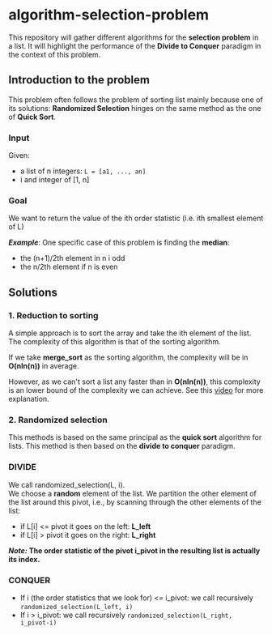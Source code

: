 # algorithm-selection-problem

This repository will gather different algorithms for the **selection problem** in a list. It will highlight the performance of the **Divide to Conquer** paradigm in the context of this problem.

## Introduction to the problem

This problem often follows the problem of sorting list mainly because one of its solutions: **Randomized Selection** hinges on the same method as the one of **Quick Sort**.

### Input

Given:
* a list of n integers: `L = [a1, ..., an]`
* i and integer of [1, n] 

### Goal 

We want to return the value of the ith order statistic (i.e. ith smallest element of L)

***Example***: One specific case of this problem is finding the **median**:
- the (n+1)/2th element in n i odd
- the n/2th element if n is even

## Solutions

### 1. Reduction to sorting

A simple approach is to sort the array and take the ith element of the list. The complexity of this algorithm is that of the sorting algorithm.

If we take **merge_sort** as the sorting algorithm, the complexity will be in **O(nln(n))** in average.

However, as we can't sort a list any faster than in **O(nln(n))**, this complexity is an lower bound of the complexity we can achieve. See this [video](https://www.youtube.com/watch?v=aFveIyII5D4&list=PLXFMmlk03Dt7Q0xr1PIAriY5623cKiH7V&index=39) for more explanation.

### 2. Randomized selection

This methods is based on the same principal as the **quick sort** algorithm for lists. This method is then based on the **divide to conquer** paradigm.

### DIVIDE

We call randomized_selection(L, i). <br>
We choose a **random** element of the list.
We partition the other element of the list around this pivot, i.e., by scanning through the other elements of the list:
* if L[i] <= pivot it goes on the left: **L_left**
* if L[i] > pivot it goes on the right: **L_right**

***Note:* The order statistic of the pivot i_pivot in the resulting list is actually its index.**

### CONQUER

* If i (the order statistics that we look for) <= i_pivot: we call recursively `randomized_selection(L_left, i)`
* If i > i_pivot: we call recursively `randomized_selection(L_right, i_pivot-i)`



